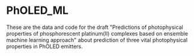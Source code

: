 # PhOLED_ML
These are the data and code for the draft 
"Predictions of photophysical properties of phosphorescent platinum(II) complexes based on ensemble machine learning approach"
about prediction of three vital photophysical properties in PhOLED emitters. 
